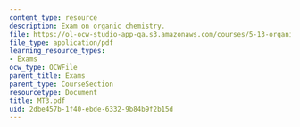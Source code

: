 ```yaml
---
content_type: resource
description: Exam on organic chemistry.
file: https://ol-ocw-studio-app-qa.s3.amazonaws.com/courses/5-13-organic-chemistry-ii-fall-2003/2dbe457b1f40ebde63329b84b9f2b15d_MT3.pdf
file_type: application/pdf
learning_resource_types:
- Exams
ocw_type: OCWFile
parent_title: Exams
parent_type: CourseSection
resourcetype: Document
title: MT3.pdf
uid: 2dbe457b-1f40-ebde-6332-9b84b9f2b15d
---
```


